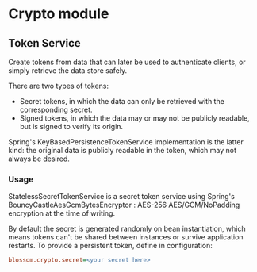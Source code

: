 # Crypto module

## Token Service

Create tokens from data that can later be used to authenticate clients, or
simply retrieve the data store safely.

There are two types of tokens:
- Secret tokens, in which the data can only be retrieved with the
corresponding secret.
- Signed tokens, in which the data may or may not be publicly readable,
but is signed to verify its origin.

Spring's KeyBasedPersistenceTokenService implementation is the latter kind:
the original data is publicly readable in the token, which may not always be
desired.

### Usage

StatelessSecretTokenService is a secret token service using Spring's
BouncyCastleAesGcmBytesEncryptor : AES-256 AES/GCM/NoPadding encryption at the
time of writing.

By default the secret is generated randomly on bean instantiation, which means tokens
can't be shared between instances or survive application restarts. To provide a
persistent token, define in configuration:

```ini
blossom.crypto.secret=<your secret here>
```
